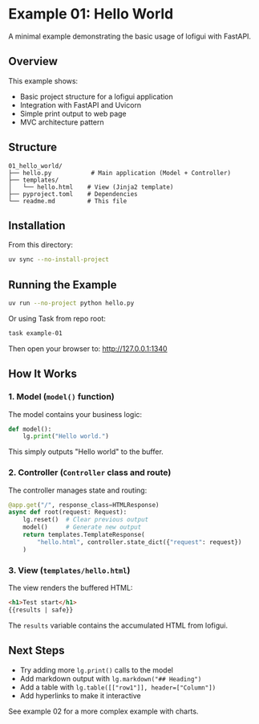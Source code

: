# Example 01: Hello World

A minimal example demonstrating the basic usage of lofigui with FastAPI.

## Overview

This example shows:
- Basic project structure for a lofigui application
- Integration with FastAPI and Uvicorn
- Simple print output to web page
- MVC architecture pattern

## Structure

```
01_hello_world/
├── hello.py           # Main application (Model + Controller)
├── templates/
│   └── hello.html    # View (Jinja2 template)
├── pyproject.toml    # Dependencies
└── readme.md         # This file
```

## Installation

From this directory:

```bash
uv sync --no-install-project
```

## Running the Example

```bash
uv run --no-project python hello.py
```

Or using Task from repo root:
```bash
task example-01
```

Then open your browser to: http://127.0.0.1:1340

## How It Works

### 1. Model (`model()` function)

The model contains your business logic:

```python
def model():
    lg.print("Hello world.")
```

This simply outputs "Hello world" to the buffer.

### 2. Controller (`Controller` class and route)

The controller manages state and routing:

```python
@app.get("/", response_class=HTMLResponse)
async def root(request: Request):
    lg.reset()  # Clear previous output
    model()     # Generate new output
    return templates.TemplateResponse(
        "hello.html", controller.state_dict({"request": request})
    )
```

### 3. View (`templates/hello.html`)

The view renders the buffered HTML:

```html
<h1>Test start</h1>
{{results | safe}}
```

The `results` variable contains the accumulated HTML from lofigui.

## Next Steps

- Try adding more `lg.print()` calls to the model
- Add markdown output with `lg.markdown("## Heading")`
- Add a table with `lg.table([["row1"]], header=["Column"])`
- Add hyperlinks to make it interactive

See example 02 for a more complex example with charts.
